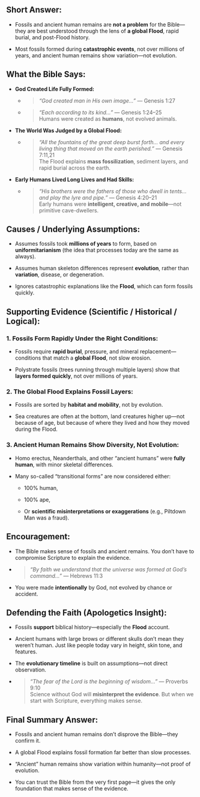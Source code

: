 ## Short Answer:

- Fossils and ancient human remains are **not a problem** for the Bible—they are best understood through the lens of **a global Flood**, rapid burial, and post-Flood history.
    
- Most fossils formed during **catastrophic events**, not over millions of years, and ancient human remains show variation—not evolution.

## What the Bible Says:

- **God Created Life Fully Formed:**
    
    - > _“God created man in His own image…”_ — Genesis 1:27
        
    - > _“Each according to its kind…”_ — Genesis 1:24–25  
        > Humans were created as **humans**, not evolved animals.
        
- **The World Was Judged by a Global Flood:**
    
    - > _“All the fountains of the great deep burst forth… and every living thing that moved on the earth perished.”_ — Genesis 7:11,21  
        > The Flood explains **mass fossilization**, sediment layers, and rapid burial across the earth.
        
- **Early Humans Lived Long Lives and Had Skills:**
    
    - > _“His brothers were the fathers of those who dwell in tents… and play the lyre and pipe.”_ — Genesis 4:20–21  
        > Early humans were **intelligent, creative, and mobile**—not primitive cave-dwellers.
        
##  Causes / Underlying Assumptions:

- Assumes fossils took **millions of years** to form, based on **uniformitarianism** (the idea that processes today are the same as always).
    
- Assumes human skeleton differences represent **evolution**, rather than **variation**, disease, or degeneration.
    
- Ignores catastrophic explanations like the **Flood**, which can form fossils quickly.

## Supporting Evidence (Scientific / Historical / Logical):

### 1. **Fossils Form Rapidly Under the Right Conditions:**

- Fossils require **rapid burial**, pressure, and mineral replacement—conditions that match a **global Flood**, not slow erosion.
    
- Polystrate fossils (trees running through multiple layers) show that **layers formed quickly**, not over millions of years.
    

### 2. **The Global Flood Explains Fossil Layers:**

- Fossils are sorted by **habitat and mobility**, not by evolution.
    
- Sea creatures are often at the bottom, land creatures higher up—not because of age, but because of where they lived and how they moved during the Flood.
    

### 3. **Ancient Human Remains Show Diversity, Not Evolution:**

- Homo erectus, Neanderthals, and other “ancient humans” were **fully human**, with minor skeletal differences.
    
- Many so-called “transitional forms” are now considered either:
    
    - 100% human,
        
    - 100% ape,
        
    - Or **scientific misinterpretations or exaggerations** (e.g., Piltdown Man was a fraud).

##  Encouragement:

- The Bible makes sense of fossils and ancient remains. You don’t have to compromise Scripture to explain the evidence.
    
- > _“By faith we understand that the universe was formed at God’s command…”_ — Hebrews 11:3
    
- You were made **intentionally** by God, not evolved by chance or accident.

## Defending the Faith (Apologetics Insight):

- Fossils **support** biblical history—especially the **Flood** account.
    
- Ancient humans with large brows or different skulls don’t mean they weren’t human. Just like people today vary in height, skin tone, and features.
    
- The **evolutionary timeline** is built on assumptions—not direct observation.
    
- > _“The fear of the Lord is the beginning of wisdom…”_ — Proverbs 9:10  
    > Science without God will **misinterpret the evidence**. But when we start with Scripture, everything makes sense.

## Final Summary Answer:

- Fossils and ancient human remains don’t disprove the Bible—they confirm it.
    
- A global Flood explains fossil formation far better than slow processes.
    
- “Ancient” human remains show variation within humanity—not proof of evolution.
    
- You can trust the Bible from the very first page—it gives the only foundation that makes sense of the evidence.